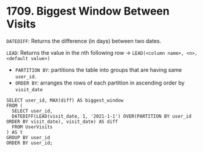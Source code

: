 # 1709. Biggest Window Between Visits

`DATEDIFF`: Returns the difference (in days) between two dates.   

`LEAD`: Returns the value in the nth following row -> `LEAD(<column name>, <n>, <default value>)`  
* `PARTITION BY`: partitions the table into groups that are having same `user_id`.  
* `ORDER BY`: arranges the rows of each partition in ascending order by `visit_date`

```
SELECT user_id, MAX(diff) AS biggest_window
FROM (
  SELECT user_id, 
  DATEDIFF(LEAD(visit_date, 1, '2021-1-1') OVER(PARTITION BY user_id ORDER BY visit_date), visit_date) AS diff
  FROM UserVisits
) AS t
GROUP BY user_id
ORDER BY user_id;
```